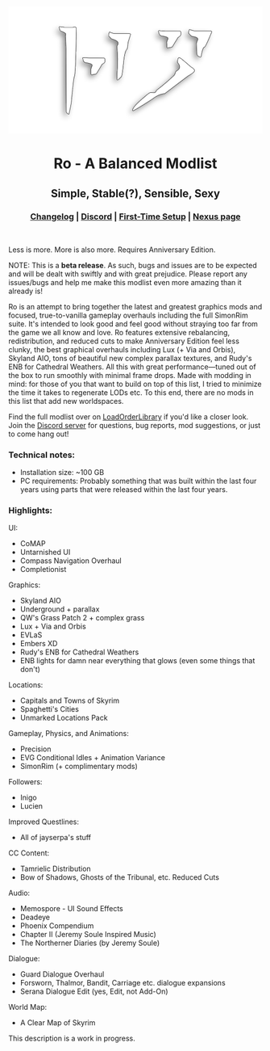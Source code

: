 <div align="center">

![Ro](assets/Ro.png)

# Ro - A Balanced Modlist

## Simple, Stable(?), Sensible, Sexy

### [Changelog](https://github.com/ThirdEyeSqueegee/Ro/blob/main/CHANGELOG.md) | [Discord](https://discord.gg/7PRfhRdedF) | [First-Time Setup](https://github.com/ThirdEyeSqueegee/Ro/blob/main/SETUP.md) | [Nexus page](https://www.nexusmods.com/skyrimspecialedition/mods/84408)

</div>
<br>

Less is more. More is also more. Requires Anniversary Edition.

NOTE: This is a **beta release**. As such, bugs and issues are to be expected and will be dealt with swiftly and with great prejudice. Please report any issues/bugs and help me make this modlist even more amazing than it already is!

Ro is an attempt to bring together the latest and greatest graphics mods and focused, true-to-vanilla gameplay overhauls including the full SimonRim suite. It's intended to look good and feel good without straying too far from the game we all know and love. Ro features extensive rebalancing, redistribution, and reduced cuts to make Anniversary Edition feel less clunky, the best graphical overhauls including Lux (+ Via and Orbis), Skyland AIO, tons of beautiful new complex parallax textures, and Rudy's ENB for Cathedral Weathers. All this with great performance—tuned out of the box to run smoothly with minimal frame drops. Made with modding in mind: for those of you that want to build on top of this list, I tried to minimize the time it takes to regenerate LODs etc. To this end, there are no mods in this list that add new worldspaces.

Find the full modlist over on [LoadOrderLibrary](https://loadorderlibrary.com/lists/ro-a-balanced-modlist-beta) if you'd like a closer look. Join the [Discord server](https://discord.gg/7PRfhRdedF) for questions, bug reports, mod suggestions, or just to come hang out!

### Technical notes:

- Installation size: ~100 GB
- PC requirements: Probably something that was built within the last four years using parts that were released within the last four years.

### Highlights: <br>

UI:

- CoMAP
- Untarnished UI
- Compass Navigation Overhaul
- Completionist

Graphics:

- Skyland AIO
- Underground + parallax
- QW's Grass Patch 2 + complex grass
- Lux + Via and Orbis
- EVLaS
- Embers XD
- Rudy's ENB for Cathedral Weathers
- ENB lights for damn near everything that glows (even some things that don't)

Locations:

- Capitals and Towns of Skyrim
- Spaghetti's Cities
- Unmarked Locations Pack

Gameplay, Physics, and Animations:

- Precision
- EVG Conditional Idles + Animation Variance
- SimonRim (+ complimentary mods)

Followers:

- Inigo
- Lucien

Improved Questlines:

- All of jayserpa's stuff

CC Content:

- Tamrielic Distribution
- Bow of Shadows, Ghosts of the Tribunal, etc. Reduced Cuts

Audio:

- Memospore - UI Sound Effects
- Deadeye
- Phoenix Compendium
- Chapter II (Jeremy Soule Inspired Music)
- The Northerner Diaries (by Jeremy Soule)

Dialogue:

- Guard Dialogue Overhaul
- Forsworn, Thalmor, Bandit, Carriage etc. dialogue expansions
- Serana Dialogue Edit (yes, Edit, not Add-On)

World Map:

- A Clear Map of Skyrim

This description is a work in progress.
